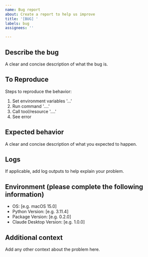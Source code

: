 ```yaml
---
name: Bug report
about: Create a report to help us improve
title: '[BUG] '
labels: bug
assignees: ''

---
```


## Describe the bug

A clear and concise description of what the bug is.

## To Reproduce

Steps to reproduce the behavior:

1. Set environment variables '...'
2. Run command '....'
3. Call tool/resource '....'
4. See error

## Expected behavior

A clear and concise description of what you expected to happen.

## Logs

If applicable, add log outputs to help explain your problem.

## Environment (please complete the following information)

- OS: [e.g. macOS 15.0]
- Python Version: [e.g. 3.11.4]
- Package Version: [e.g. 0.2.0]
- Claude Desktop Version: [e.g. 1.0.0]

## Additional context

Add any other context about the problem here.
